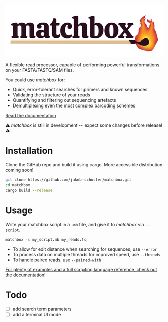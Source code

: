 <p align="center">
    <img src="figures/banner.png" title="matchbox" alt="matchbox" width="600">
</p>

A flexible read processor, capable of performing powerful transformations on your FASTA/FASTQ/SAM files.

You could use *matchbox* for:

- Quick, error-tolerant searches for primers and known sequences
- Validating the structure of your reads
- Quantifying and filtering out sequencing artefacts
- Demultiplexing even the most complex barcoding schemes

<a href="https://jakob-schuster.github.io/matchbox-docs/">Read the documentation</a>

⚠️ *matchbox* is still in development -- expect some changes before release! ⚠️

# Installation

Clone the GitHub repo and build it using cargo. More accessible distribution coming soon!

```bash
git clone https://github.com/jakob-schuster/matchbox.git
cd matchbox
cargo build --release
```

# Usage

Write your matchbox script in a `.mb` file, and give it to *matchbox* via `--script`.

```bash
matchbox -s my_script.mb my_reads.fq
```

- To allow for edit distance when searching for sequences, use `--error`
- To process data on multiple threads for improved speed, use `--threads`
- To handle paired reads, use `--paired-with`

[For plenty of examples and a full scripting language reference, check out the documentation!](https://jakob-schuster.github.io/matchbox-docs/)

# Todo

- [ ] add search term parameters
- [ ] add a terminal UI mode
